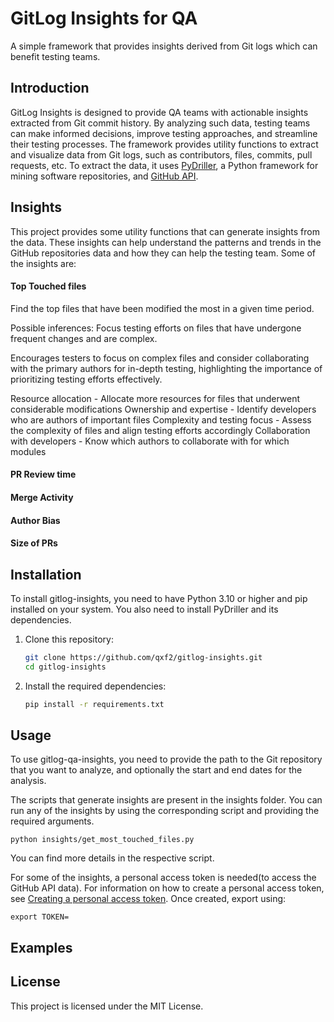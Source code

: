 # GitLog Insights for QA
A simple framework that provides insights derived from Git logs which can benefit testing teams. 

## Introduction

GitLog Insights is designed to provide QA teams with actionable insights extracted from Git commit history. By analyzing such data, testing teams can make informed decisions, improve testing approaches, and streamline their testing processes. The framework provides utility functions to extract and visualize data from Git logs, such as contributors, files, commits, pull requests, etc. To extract the data, it uses [PyDriller](https://github.com/ishepard/pydriller), a Python framework for mining software repositories, and [GitHub API](https://docs.github.com/en/rest/guides/getting-started-with-the-rest-api?apiVersion=2022-11-28).

## Insights

This project provides some utility functions that can generate insights from the data. These insights can help understand the patterns and trends in the GitHub repositories data and how they can help the testing team. Some of the insights are:

#### Top Touched files

Find the top files that have been modified the most in a given time period.

Possible inferences:
Focus testing efforts on files that have undergone frequent changes and are complex.

Encourages testers to focus on complex files and consider collaborating with the primary authors for in-depth testing, highlighting the importance of prioritizing testing efforts effectively.

Resource allocation - Allocate more resources for files that underwent considerable modifications
Ownership and expertise - Identify developers who are authors of important files
Complexity and testing focus - Assess the complexity of files and align testing efforts accordingly
Collaboration with developers - Know which authors to collaborate with for which modules


#### PR Review time

#### Merge Activity

#### Author Bias

#### Size of PRs


## Installation
To install gitlog-insights, you need to have Python 3.10 or higher and pip installed on your system. You also need to install PyDriller and its dependencies. 

1. Clone this repository:
   ```sh
   git clone https://github.com/qxf2/gitlog-insights.git
   cd gitlog-insights

2. Install the required dependencies:
   ```sh
   pip install -r requirements.txt

## Usage
To use gitlog-qa-insights, you need to provide the path to the Git repository that you want to analyze, and optionally the start and end dates for the analysis. 

The scripts that generate insights are present in the insights folder. You can run any of the insights by using the corresponding script and providing the required arguments.
```
python insights/get_most_touched_files.py
```
You can find more details in the respective script.

For some of the insights, a personal access token is needed(to access the GitHub API data). For information on how to create a personal access token, see [Creating a personal access token](https://docs.github.com/en/authentication/keeping-your-account-and-data-secure/managing-your-personal-access-tokens#creating-a-fine-grained-personal-access-token). Once created, export using: 
```
export TOKEN=
```

## Examples



## License
This project is licensed under the MIT License.
